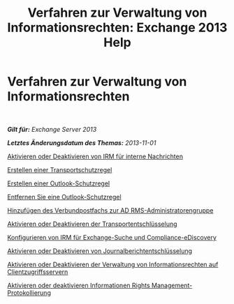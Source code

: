 ﻿---
title: 'Verfahren zur Verwaltung von Informationsrechten: Exchange 2013 Help'
TOCTitle: Verfahren zur Verwaltung von Informationsrechten
ms:assetid: e5b3c7d1-31d6-481f-82e7-a3766da9a510
ms:mtpsurl: https://technet.microsoft.com/de-de/library/Dd351212(v=EXCHG.150)
ms:contentKeyID: 50476957
ms.date: 04/24/2018
mtps_version: v=EXCHG.150
ms.translationtype: HT
---

# Verfahren zur Verwaltung von Informationsrechten

 

_**Gilt für:** Exchange Server 2013_

_**Letztes Änderungsdatum des Themas:** 2013-11-01_

[Aktivieren oder Deaktivieren von IRM für interne Nachrichten](enable-or-disable-irm-for-internal-messages-exchange-2013-help.md)

[Erstellen einer Transportschutzregel](create-a-transport-protection-rule-exchange-2013-help.md)

[Erstellen einer Outlook-Schutzregel](create-an-outlook-protection-rule-exchange-2013-help.md)

[Entfernen Sie eine Outlook-Schutzregel](remove-an-outlook-protection-rule-exchange-2013-help.md)

[Hinzufügen des Verbundpostfachs zur AD RMS-Administratorengruppe](add-the-federation-mailbox-to-the-ad-rms-super-users-group-exchange-2013-help.md)

[Aktivieren oder Deaktivieren der Transportentschlüsselung](enable-or-disable-transport-decryption-exchange-2013-help.md)

[Konfigurieren von IRM für Exchange-Suche und Compliance-eDiscovery](configure-irm-for-exchange-search-and-in-place-ediscovery-exchange-2013-help.md)

[Aktivieren oder Deaktivieren von Journalberichtentschlüsselung](enable-or-disable-journal-report-decryption-exchange-2013-help.md)

[Aktivieren oder Deaktivieren der Verwaltung von Informationsrechten auf Clientzugriffsservern](enable-or-disable-information-rights-management-on-client-access-servers-exchange-2013-help.md)

[Aktivieren oder deaktivieren Informationen Rights Management-Protokollierung](enable-or-disable-information-rights-management-logging-exchange-2013-help.md)

